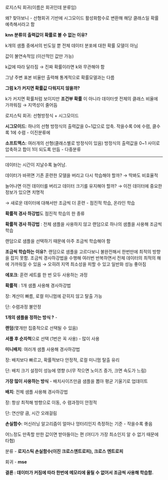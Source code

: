 로지스틱 회귀(이름은 회귀인데 분류임)

왜? 찾아보니 - 선형회귀 기반에 시그모이드 활성화함수로 변환해 해당 클래스일 확률 예측해서라고 함

**knn 분류의 출력값이 확률로 볼 수 없는 이유?** 

k개의 샘플 중에서의 빈도일 뿐 전체 데이터 분포에 대한 확률 모델이 아님

값이 불연속적임 (이산적인 값만 가능)

k값에 따라 달라짐 → 진짜 확률이라면 k와 무관해야 함

그냥 주변 표본 비율만 출력해 통계적으로 확률모델과는 다름

**그럼 k가 커지면 확률값 다워지지 않을까?**

k가 커지면 확률처럼 보이지만 **조건부 확률** 이 아니라 데이터셋 전체의 클래스 비율에 가까워짐 → 지역성이 줄어듬

로지스틱 회귀: 선형방정식 + 시그모이드

**시그모이드**: 하나의 선형 방정식의 출력값을 0~1값으로 압축. 작을수록 0에 수렴, 클수록 1에 수렴 - 이진분류에 

**소프트맥스**: 여러개의 선형(클래스별로 방정식이 있음) 방정식의 출력값을 0~1 사이로 압축하고 합이 1이 되도록 만듬 - 다중분류

---

데이터는 시간이 지날수록 늘어남. 

데이터가 바뀌면 기존 훈련한 모델을 버리고 다시 학습해야 할까? → 딱봐도 비효율적

늘어나면 이전 데이터를 버리고 데이터 크기를 유지해야 할까? → 이전 데이터에 중요한 정보가 있으면 치명적

→ 새로운 데이터에 대해서만 조금씩 더 훈련 - 점진적 학습, 온라인 학습

**확률적 경사 하강법**도 점진적 학습의 한 종류

**확률적 경사 하강법** : 전체 샘플을 사용하지 않고 랜덤으로 하나의 샘플을 사용해 조금씩 학습

랜덤으로 샘플을 선택하기 때문에 아주 조금씩 학습해야 함

**조금씩 학습하는 이유?**: 랜덤으로 샘플을 고르다보니 불완전해서 한번만에 최적의 방향을 잡지 못함. 조금씩 경사하강법을 수행해 여러번 반복하면서 전체 데이터의 최적의 해에 가까워질 수 있음 → 오히려 지역 최소성을 피할 수 있고 일반화 성능 좋아짐

**에포크**: 훈련 세트를 한 번 모두 사용하는 과정

**확률적** : 1개 샘플 사용해 경사하강법

장: 계산이 빠름, 로컬 미니멈에 갇히지 않고 탈출 가능

단: 수렴과정 불안정

**1개의 샘플을 정하는 방식 ?** - 

**랜덤**(몇개만 집중적으로 선택될 수 있음)

**셔플 후 순자척**으로 선택 (1번은 꼭 사용) - 많이 사용

**미니배치**: 여러개 샘플 사용해 경사하강법

장: 배치보다 빠르고, 확률적보다 안정적, 로컬 미니멈 탈출 유리

단: 배치 크기 설정이 성능에 영향 (너무 작으면 노이즈 증가, 크면 속도가 느림)

**가장 많이 사용하는 방식** - 배치사이즈만큼 샘플을 뽑아 평균 기울기로 업데이트

**배치**: 전체 샘플 사용해 경사하강법

장: 항상 최적해 방향으로 이동, 수 렴과정이 안정적

단: 연산량 큼, 시간 오래걸림

**손실함수**: 머신러닝 알고리즘이 얼마나 엉터리인지 측정하는 기준 - 작을수록 좋음 

어느정도 만족할 만한 값이면 받아들이는 편 (어디가 가장 최소인지 알 수 없기 때문에 타협)

분류 - **로지스틱 손실함수(이진 크로스엔트로피), 크로스 엔트로피**

회귀 - **mse**

**결론 : 데이터가 커짐에 따라 한번에 메모리에 올릴 수 없어서 조금씩 사용해 학습함.**
